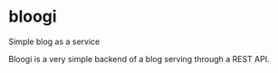 # bloogi
Simple blog as a service

Bloogi is a very simple backend of a blog serving through a REST API.
